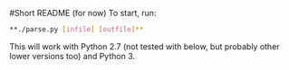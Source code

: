 #Short README (for now)
To start, run:

```bash
**./parse.py [infile] [outfile]**
```

This will work with Python 2.7 (not tested with below, but probably other lower versions too) and Python 3.